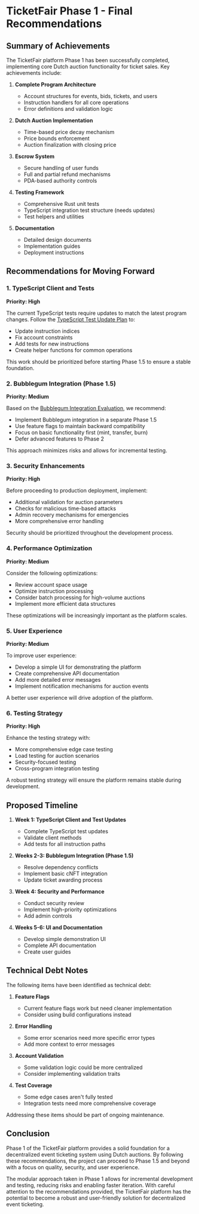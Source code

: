 # TicketFair Phase 1 - Final Recommendations

## Summary of Achievements

The TicketFair platform Phase 1 has been successfully completed, implementing core Dutch auction functionality for ticket sales. Key achievements include:

1. **Complete Program Architecture**
   - Account structures for events, bids, tickets, and users
   - Instruction handlers for all core operations
   - Error definitions and validation logic

2. **Dutch Auction Implementation**
   - Time-based price decay mechanism
   - Price bounds enforcement
   - Auction finalization with closing price

3. **Escrow System**
   - Secure handling of user funds
   - Full and partial refund mechanisms
   - PDA-based authority controls

4. **Testing Framework**
   - Comprehensive Rust unit tests
   - TypeScript integration test structure (needs updates)
   - Test helpers and utilities

5. **Documentation**
   - Detailed design documents
   - Implementation guides
   - Deployment instructions

## Recommendations for Moving Forward

### 1. TypeScript Client and Tests

**Priority: High**

The current TypeScript tests require updates to match the latest program changes. Follow the [TypeScript Test Update Plan](./TYPESCRIPT-TEST-UPDATE-PLAN.md) to:

- Update instruction indices
- Fix account constraints
- Add tests for new instructions
- Create helper functions for common operations

This work should be prioritized before starting Phase 1.5 to ensure a stable foundation.

### 2. Bubblegum Integration (Phase 1.5)

**Priority: Medium**

Based on the [Bubblegum Integration Evaluation](./BUBBLEGUM-INTEGRATION-EVALUATION.md), we recommend:

- Implement Bubblegum integration in a separate Phase 1.5
- Use feature flags to maintain backward compatibility
- Focus on basic functionality first (mint, transfer, burn)
- Defer advanced features to Phase 2

This approach minimizes risks and allows for incremental testing.

### 3. Security Enhancements

**Priority: High**

Before proceeding to production deployment, implement:

- Additional validation for auction parameters
- Checks for malicious time-based attacks
- Admin recovery mechanisms for emergencies
- More comprehensive error handling

Security should be prioritized throughout the development process.

### 4. Performance Optimization

**Priority: Medium**

Consider the following optimizations:

- Review account space usage
- Optimize instruction processing
- Consider batch processing for high-volume auctions
- Implement more efficient data structures

These optimizations will be increasingly important as the platform scales.

### 5. User Experience

**Priority: Medium**

To improve user experience:

- Develop a simple UI for demonstrating the platform
- Create comprehensive API documentation
- Add more detailed error messages
- Implement notification mechanisms for auction events

A better user experience will drive adoption of the platform.

### 6. Testing Strategy

**Priority: High**

Enhance the testing strategy with:

- More comprehensive edge case testing
- Load testing for auction scenarios
- Security-focused testing
- Cross-program integration testing

A robust testing strategy will ensure the platform remains stable during development.

## Proposed Timeline

1. **Week 1: TypeScript Client and Test Updates**
   - Complete TypeScript test updates
   - Validate client methods
   - Add tests for all instruction paths

2. **Weeks 2-3: Bubblegum Integration (Phase 1.5)**
   - Resolve dependency conflicts
   - Implement basic cNFT integration
   - Update ticket awarding process

3. **Week 4: Security and Performance**
   - Conduct security review
   - Implement high-priority optimizations
   - Add admin controls

4. **Weeks 5-6: UI and Documentation**
   - Develop simple demonstration UI
   - Complete API documentation
   - Create user guides

## Technical Debt Notes

The following items have been identified as technical debt:

1. **Feature Flags**
   - Current feature flags work but need cleaner implementation
   - Consider using build configurations instead

2. **Error Handling**
   - Some error scenarios need more specific error types
   - Add more context to error messages

3. **Account Validation**
   - Some validation logic could be more centralized
   - Consider implementing validation traits

4. **Test Coverage**
   - Some edge cases aren't fully tested
   - Integration tests need more comprehensive coverage

Addressing these items should be part of ongoing maintenance.

## Conclusion

Phase 1 of the TicketFair platform provides a solid foundation for a decentralized event ticketing system using Dutch auctions. By following these recommendations, the project can proceed to Phase 1.5 and beyond with a focus on quality, security, and user experience.

The modular approach taken in Phase 1 allows for incremental development and testing, reducing risks and enabling faster iteration. With careful attention to the recommendations provided, the TicketFair platform has the potential to become a robust and user-friendly solution for decentralized event ticketing.